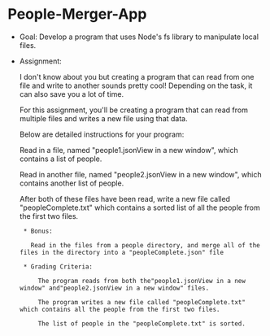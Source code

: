 # People-Merger-App

* Goal: Develop a program that uses Node's fs library to manipulate local files.

 * Assignment:

     I don't know about you but creating a program that can read from one file and write to another sounds pretty cool! Depending on the task, it can also save you a lot of time.

     For this assignment, you'll be creating a program that can read from multiple files and writes a new file using that data.

     Below are detailed instructions for your program:

     Read in a file, named "people1.jsonView in a new window", which contains a list of people.

     Read in another file, named "people2.jsonView in a new window", which contains another list of people.

     After both of these files have been read, write a new file called "peopleComplete.txt" which contains a sorted list of all the people from the first two files.

        * Bonus:

          Read in the files from a people directory, and merge all of the files in the directory into a "peopleComplete.json" file

        * Grading Criteria:

            The program reads from both the"people1.jsonView in a new window" and"people2.jsonView in a new window" files.

            The program writes a new file called "peopleComplete.txt" which contains all the people from the first two files.

            The list of people in the "peopleComplete.txt" is sorted.

